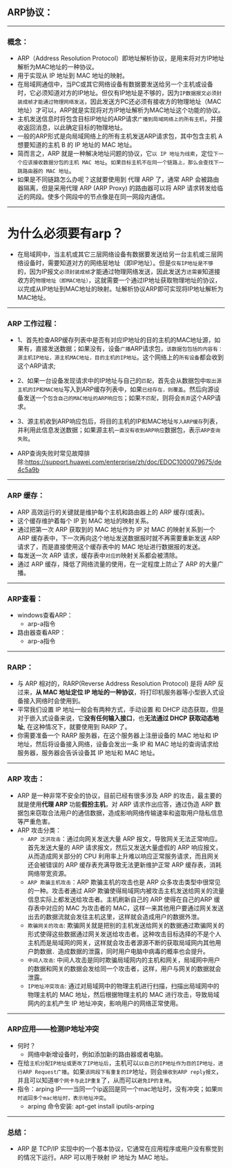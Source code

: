 ## ARP协议：
----------------------------------------------------------------------
### 概念：
- ARP（Address Resolution Protocol）即地址解析协议，是用来将对方IP地址解析为MAC地址的一种协议。
- 用于实现从 IP 地址到 MAC 地址的映射。
- 在局域网通信中，当PC或其它网络设备有数据要发送给另一个主机或设备时，它必须知道对方的IP地址。但仅有IP地址是不够的，因为`IP数据报文必须封装成帧才能通过物理网络发送`，因此发送方PC还必须有接收方的物理地址（MAC地址）才可以，ARP就是实现将对方IP地址解析为MAC地址这个功能的协议。
- 主机发送信息时将包含目标IP地址的ARP请求`广播到局域网络上的所有主机`，并接收返回消息，以此确定目标的物理地址。
- 一般的ARP形式是向局域网络上的所有主机发送ARP请求包，其中包含主机 A 想要知道的主机 B 的 IP 地址的 MAC 地址。
- 简而言之，ARP 就是一种解决地址问题的协议，它`以 IP 地址为线索`，定位`下一个应该接收数据分包的主机 MAC 地址`。`如果目标主机不在同一个链路上，那么会查找下一跳路由器的 MAC 地址`。
- 如果是不同链路怎么办呢？这就要使用到 代理 ARP 了，通常 ARP 会被路由器隔离，但是采用代理 ARP (ARP Proxy) 的路由器可以将 ARP 请求转发给临近的网段。使多个网段中的节点像是在同一网段内通信。
----------------------------------------------------------------------
# 为什么必须要有arp？
- 在局域网中，当主机或其它三层网络设备有数据要发送给另一台主机或三层网络设备时，需要知道对方的网络层地址（即IP地址）。但是`仅有IP地址是不够`的，因为IP报文`必须封装成帧`才能通过物理网络发送，因此发送方`还需要`知道接收方的`物理地址（即MAC地址）`，这就需要一个通过IP地址获取物理地址的协议，以完成从IP地址到MAC地址的映射。址解析协议ARP即可实现将IP地址解析为MAC地址。

----------------------------------------------------------------------
### ARP 工作过程：
- 1、首先检查ARP缓存列表中是否有对应IP地址的目的主机的MAC地址源，如果有，直接发送数据；如果没有，设备`广播`ARP请求包，`该数据包包括的内容有：源主机IP地址，源主机MAC地址，目的主机的IP地址`。这个网络上的`所有设备`都会收到这个ARP请求;
- 2、如果一台设备发现请求中的IP地址与自己的`匹配`，首先会从数据包中`取出源主机的IP和MAC地址`写入到ARP缓存列表中，如果`已经存在，则覆盖`。然后向源设备发送一个`包含自己的MAC地址的ARP响应包`；如果`不匹配`，则将会`丢弃`这个ARP请求。
- 3、源主机收到ARP响应包后，将目的主机的IP和MAC地址`写入ARP缓存`列表，并利用此信息发送数据；如果源主机`一直没有收到ARP响应`数据包，表示`ARP查询失败`。

- ARP查询失败时常见故障排除:https://support.huawei.com/enterprise/zh/doc/EDOC1000079675/de4c5a9b

-----------------------------------------------------------------------
### ARP 缓存：
- ARP 高效运行的关键就是维护每个主机和路由器上的 ARP 缓存(或表)。
- 这个缓存维护着每个 IP 到 MAC 地址的映射关系。
- 通过把第一次 ARP 获取到的 MAC 地址作为 IP 对 MAC 的映射关系到一个 ARP 缓存表中，下一次再向这个地址发送数据报时就不再需要重新发送 ARP 请求了，而是直接使用这个缓存表中的 MAC 地址进行数据报的发送。
- 每发送一次 ARP 请求，缓存表中`对应的`映射关系都会被清除。
- 通过 ARP 缓存，降低了网络流量的使用，在一定程度上防止了 ARP 的大量广播。
----------------------------------------------------------------------
### ARP查看：
- windows查看ARP：
    - arp-a指令
- 路由器查看ARP：
    - arp-a指令
----------------------------------------------------------------------
### RARP：
- 与 ARP 相对的，RARP(Reverse Address Resolution Protocol) 是将 ARP 反过来，**从 MAC 地址定位 IP 地址的一种协议**，将打印机服务器等小型嵌入式设备接入网络时会使用到。
- 平常我们设置 IP 地址一般会有两种方式，手动设置 和 DHCP 动态获取，但是对于嵌入式设备来说，它**没有任何输入接口**，也**无法通过 DHCP 获取动态地址**, 在这种情况下，就要使用到 RARP 了。
- 你需要准备一个 RARP 服务器，在这个服务器上注册设备的 MAC 地址和 IP 地址，然后将设备接入网络，设备会发出一条 IP 和 MAC 地址的查询请求给服务器，服务器会告诉设备其 IP 地址和 MAC 地址。
----------------------------------------------------------------------
### ARP 攻击：
- ARP 是一种非常不安全的协议，目前已经有很多涉及 ARP 的攻击，最主要的就是使用**代理 ARP** 功能**假扮主机**，对 ARP 请求作出应答，通过伪造 ARP 数据包来窃取合法用户的通信数据，造成影响网络传输速率和盗取用户隐私信息等严重危害。
- ARP 攻击分类：
    - `ARP 泛洪攻击`：通过向网关发送大量 ARP 报文，导致网关无法正常响应。首先发送大量的 ARP 请求报文，然后又发送大量虚假的 ARP 响应报文，从而造成网关部分的 CPU 利用率上升难以响应正常服务请求，而且网关还会被错误的 ARP 缓存表充满导致无法更新维护正常 ARP 缓存表，消耗网络带宽资源。
    - `ARP 欺骗主机攻击`：ARP 欺骗主机的攻击也是 ARP 众多攻击类型中很常见的一种。攻击者通过 ARP 欺骗使得局域网内被攻击主机发送给网关的流量信息实际上都发送给攻击者。主机刷新自己的 ARP 使得在自己的ARP 缓存表中对应的 MAC 为攻击者的 MAC，这样一来其他用户要通过网关发送出去的数据流就会发往主机这里，这样就会造成用户的数据外泄。
    - `欺骗网关的攻击`: 欺骗网关就是把别的主机发送给网关的数据通过欺骗网关的形式使得这些数据通过网关发送给攻击者。这种攻击目标选择的不是个人主机而是局域网的网关，这样就会攻击者源源不断的获取局域网内其他用户韵数据．造成数据的泄露，同时用户电脑中病毒的概率也会提升。
    - `中间人攻击`: 中间人攻击是同时欺骗局域网内的主机和网关，局域网中用户的数据和网关的数据会发给同一个攻击者，这样，用户与网关的数据就会泄露。
    - `IP地址冲突攻击`: 通过对局域网中的物理主机进行扫描，扫描出局域网中的物理主机的 MAC 地址，然后根据物理主机的 MAC 进行攻击，导致局域网内的主机产生 IP 地址冲突，影响用户的网络正常使用。

----------------------------------------------------------------------

### ARP应用——检测IP地址冲突
- 何时？
    - 网络中新增设备时，例如添加新的路由器或者电脑。
- 在给`主机分配IP地址或更改了IP地址后`，主机可以`以自己的IP地址作为目的IP地址，进行ARP Request广播`。如果`该网段下有重复的IP`地址，则会`接收到ARP reply报文`，并且可以知道`哪个网卡与此IP重复`了，从而可以`避免IP的复用`。
- 指令：arping IP——当同一个ip返回是同一个mac地址时，没有冲突；如果`同时返回多个mac地址时，表示地址冲突`。
    - arping 命令安装: apt-get install iputils-arping

----------------------------------------------------------------------
### 总结：
- ARP 是 TCP/IP 实现中的一个基本协议，它通常在应用程序或用户没有察觉到的情况下运行。ARP 可以用于映射 IP 地址为 MAC 地址。

